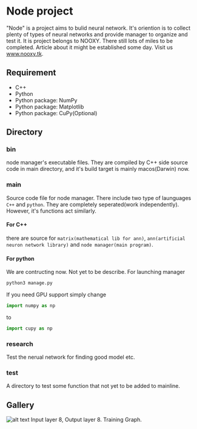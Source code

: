 # Node project
"Node" is a project aims to bulid neural network. It's oriention is to collect plenty of types of neural networks and provide manager to organize and test it. It is  project belongs to NOOXY. There still lots of miles to be completed. Article about it might be established some day. Visit us www.nooxy.tk.
## Requirement
- C++
- Python
- Python package: NumPy
- Python package: Matplotlib
- Python package: CuPy(Optional)
## Directory
### bin
node manager's executable files. They are compiled by C++ side source code in main directory, and it's build target is mainly macos(Darwin) now.

### main
Source code file for node manager.
There include two type of launguages `C++` and `python`. They are completely seperated(work independently). However, it's functions act similarly.
#### For C++ 
there are source for `matrix(mathematical lib for ann)`, `ann(artificial neuron network library)` and `node manager(main program)`.
#### For python
We are contructing now. Not yet to be describe.
For launching manager
```sh
python3 manage.py
```
If you need GPU support simply change
```python
import numpy as np
```
to
```python
import cupy as np
```
### research
Test the nerual network for finding good model etc.
### test
A directory to test some function that not yet to be added to mainline. 
## Gallery
![alt text](https://github.com/magneticchen/node_project/raw/master/research/gallery/train.png)
Input layer 8, Output layer 8. Training Graph.
